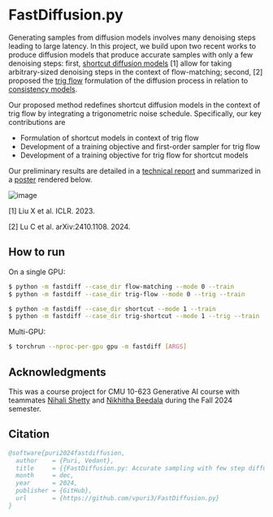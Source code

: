 # FastDiffusion.py

Generating samples from diffusion models involves many denoising steps leading to large latency.
In this project, we build upon two recent works to produce diffusion models that produce accurate samples with only a few denoising steps:
first, [shortcut diffusion models](https://github.com/kvfrans/shortcut-models/tree/main) [1] allow for taking arbitrary-sized denoising steps in the context of flow-matching;
second, [2] proposed the [trig flow](https://arxiv.org/pdf/2410.11081) formulation of the diffusion process in relation to [consistency models](https://arxiv.org/pdf/2303.01469).

Our proposed method redefines shortcut diffusion models in the context of trig flow by integrating a trigonometric noise schedule.
Specifically, our key contributions are
- Formulation of shortcut models in context of trig flow
- Development of a training objective and first-order sampler for trig flow
- Development of a training objective for trig flow for shortcut models

Our preliminary results are detailed in a [technical report](reporting/report.pdf) and summarized in a [poster](reporting/poster.pdf) rendered below.

![image](https://github.com/user-attachments/assets/fe897324-2cf4-485c-a23e-78d3f437d065)

[1] Liu X et al. ICLR. 2023.

[2] Lu C et al. arXiv:2410.1108. 2024.

## How to run

On a single GPU:
```bash
$ python -m fastdiff --case_dir flow-matching --mode 0 --train
$ python -m fastdiff --case_dir trig-flow --mode 0 --trig --train

$ python -m fastdiff --case_dir shortcut --mode 1 --train
$ python -m fastdiff --case_dir trig-shortcut --mode 1 --trig --train
```

Multi-GPU:
```bash
$ torchrun --nproc-per-gpu gpu -m fastdiff [ARGS]
```

## Acknowledgments
This was a course project for CMU 10-623 Generative AI course with teammates [Nihali Shetty](https://github.com/NihaliShetty) and [Nikhitha Beedala](https://github.com/binks07) during the Fall 2024 semester.

## Citation

```bibtex
@software{puri2024fastdiffusion,
  author    = {Puri, Vedant},
  title     = {{FastDiffusion.py: Accurate sampling with few step diffusion}},
  month     = dec,
  year      = 2024,
  publisher = {GitHub},
  url       = {https://github.com/vpuri3/FastDiffusion.py}
}
```
